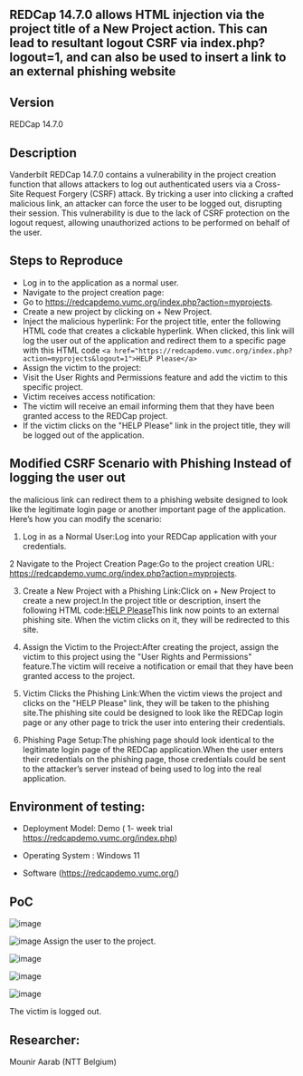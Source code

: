 
## REDCap 14.7.0 allows HTML injection via the project title of a New Project action. This can lead to resultant logout CSRF via index.php?logout=1, and can also be used to insert a link to an external phishing website

## Version

REDCap 14.7.0 

## Description

Vanderbilt REDCap 14.7.0 contains a vulnerability in the project creation function that allows attackers to log out authenticated users via a Cross-Site Request Forgery (CSRF) attack. By tricking a user into clicking a crafted malicious link, an attacker can force the user to be logged out, disrupting their session. This vulnerability is due to the lack of CSRF protection on the logout request, allowing unauthorized actions to be performed on behalf of the user.


## Steps to Reproduce

- Log in to the application as a normal user.
- Navigate to the project creation page:
- Go to https://redcapdemo.vumc.org/index.php?action=myprojects.
- Create a new project by clicking on + New Project.
- Inject the malicious hyperlink:
For the project title, enter the following HTML code that creates a clickable hyperlink. When clicked, this link will log the user out of the application and redirect them to a specific page with this HTML code
``` <a href="https://redcapdemo.vumc.org/index.php?action=myprojects&logout=1">HELP Please</a> ```
- Assign the victim to the project:
- Visit the User Rights and Permissions feature and add the victim to this specific project.
- Victim receives access notification:
- The victim will receive an email informing them that they have been granted access to the REDCap project.
- If the victim clicks on the "HELP Please" link in the project title, they will be logged out of the application.

  
## Modified CSRF Scenario with Phishing Instead of logging the user out

the malicious link can redirect them to a phishing website designed to look like the legitimate login page or another important page of the application. Here’s how you can modify the scenario:

1. Log in as a Normal User:Log into your REDCap application with your credentials.
   
2 Navigate to the Project Creation Page:Go to the project creation URL: https://redcapdemo.vumc.org/index.php?action=myprojects.
   
3. Create a New Project with a Phishing Link:Click on + New Project to create a new project.In the project title or description, insert the following HTML code:<a href="https://yourphishingsite.com">HELP Please</a>This link now points to an external phishing site. When the victim clicks on it, they will be redirected to this site.
   
4. Assign the Victim to the Project:After creating the project, assign the victim to this project using the "User Rights and Permissions" feature.The victim will receive a notification or email that they have been granted access to the project.
   
5. Victim Clicks the Phishing Link:When the victim views the project and clicks on the "HELP Please" link, they will be taken to the phishing site.The phishing site could be designed to look like the REDCap login page or any other page to trick the user into entering their credentials.
   
6. Phishing Page Setup:The phishing page should look identical to the legitimate login page of the REDCap application.When the user enters their credentials on the phishing page, those credentials could be sent to the attacker’s server instead of being used to log into the real application.

## Environment of testing:

- Deployment Model: Demo ( 1- week trial https://redcapdemo.vumc.org/index.php)

- Operating System : Windows 11

- Software (https://redcapdemo.vumc.org/)

## PoC

![image](https://github.com/user-attachments/assets/d0ff44cb-b836-4aa3-8678-db6b33f747b1)


![image](https://github.com/user-attachments/assets/f9ffda10-e21f-4fd7-8238-79484ced4869)
Assign the user to the project.

![image](https://github.com/user-attachments/assets/29220e6d-92ac-4d53-aad5-1e6ac034f759)

![image](https://github.com/user-attachments/assets/4a7952de-fd7b-4d33-a863-d96b6915e240)

![image](https://github.com/user-attachments/assets/fd7beba0-6bd1-4f48-8a13-62650d60ec0a)

The victim is logged out.

## Researcher: 

Mounir Aarab (NTT Belgium)
